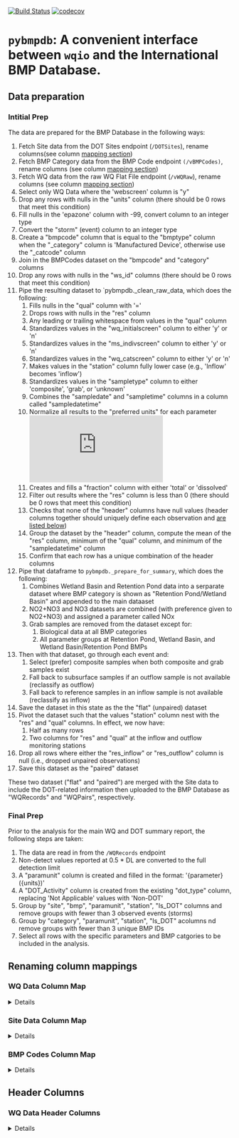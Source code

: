 [![Build Status](https://travis-ci.org/Geosyntec/pybmpdb.svg?branch=master)](https://travis-ci.org/Geosyntec/pybmpdb)
[![codecov](https://codecov.io/gh/Geosyntec/pybmpdb/branch/master/graph/badge.svg)](https://codecov.io/gh/Geosyntec/pybmpdb)

# `pybmpdb`: A convenient interface between `wqio` and the International BMP Database.

## Data preparation

### Intitial Prep

The data are prepared for the BMP Database in the following ways:

1. Fetch Site data from the DOT Sites endpoint (`/DOTSites`), rename columns(see column [mapping section](#site-data-column-map))
1. Fetch BMP Category data from the BMP Code endpoint `(/vBMPCodes)`, rename columns (see column [mapping section](#bmp-codes-column-map))
1. Fetch WQ data from the raw WQ Flat File endpoint (`/vWQRaw`), rename columns (see column [mapping section](#wq-data-column-map))
1. Select only WQ Data where the 'webscreen' column is "y"
1. Drop any rows with nulls in the "units" column (there should be 0 rows that meet this condition)
1. Fill nulls in the 'epazone' column with -99, convert column to an integer type
1. Convert the "storm" (event) column to an integer type
1. Create a "bmpcode" column that is equal to the "bmptype" column when the "_category" column is 'Manufactured Device', otherwise use the "_catcode" column
1. Join in the BMPCodes dataset on the "bmpcode" and "category" columns
1. Drop any rows with nulls in the "ws_id" columns (there should be 0 rows that meet this condition)
1. Pipe the resulting dataset to `pybmpdb._clean_raw_data, which does the following:
    1. Fills nulls in the "qual" column with '='
    1. Drops rows with nulls in the "res" column
    1. Any leading or trailing whitespace from values in the "qual" column
    1. Standardizes values in the "wq_initialscreen" column to either 'y' or 'n'
    1. Standardizes values in the "ms_indivscreen" column to either 'y' or 'n'
    1. Standardizes values in the "wq_catscreen" column to either 'y' or 'n'
    1. Makes values in the "station" column fully lower case (e.g., 'Inflow' becomes 'inflow')
    1. Standardizes values in the "sampletype" column to either 'composite', 'grab', or 'unknown'
    1. Combines the "sampledate" and "sampletime" columns in a column called "sampledatetime"
    1. Normalize all results to the "preferred units" for each parameter ![See here for more info](https://github.com/Geosyntec/pybmpdb/blob/master/pybmpdb/_parameters.py)
    1. Creates and fills a "fraction" column with either 'total' or 'dissolved'
    1. Filter out results where the "res" column is less than 0 (there should be 0 rows that meet this condition)
    1. Checks that none of the "header" columns have null values (header columns together should uniquely define each observation and [are listed below](#wq-data-header-columns))
    1. Group the dataset by the "header" column, compute the mean of the "res" column, minimum of the "qual" column, and minimum of the "sampledatetime" column
    1. Confirm that each row has a unique combination of the header columns
1. Pipe that dataframe to `pybmpdb._prepare_for_summary`, which does the following:
    1. Combines Wetland Basin and Retention Pond data into a serparate dataset where BMP category is shown as "Retention Pond/Wetland Basin" and appended to the main dataaset
    1. NO2+NO3 and NO3 datasets are combined (with preference given to NO2+NO3) and assigned a parameter called NOx
    1. Grab samples are removed from the dataset except for:
        1. Biological data at all BMP categories
        1. All parameter groups at Retention Pond, Wetland Basin, and Wetland Basin/Retention Pond BMPs
1. Then with that dataset, go through each event and:
    1. Select (prefer) composite samples when both composite and grab samples exist
    1. Fall back to subsurface samples if an outflow sample is not available (reclassify as outflow)
    1. Fall back to reference samples in an inflow sample is not available (reclassify as inflow)
1. Save the dataset in this state as the the "flat" (unpaired) dataset
1. Pivot the dataset such that the values "station" column nest with the "res" and "qual" columns. In effect, we now have:
    1. Half as many rows
    1. Two columns for "res" and "qual" at the inflow and outflow monitoring stations
1. Drop all rows where either the "res_inflow" or "res_outflow" column is null (i.e., dropped unpaired observations)
1. Save this dataset as the "paired" dataset

These two dataset ("flat" and "paired") are merged with the Site data to include the DOT-related information then uploaded to the BMP Database as "WQRecords" and "WQPairs", respectively.

### Final Prep

Prior to the analysis for the main WQ and DOT summary report, the following steps are taken:

1. The data are read in from the `/WQRecords` endpoint
1. Non-detect values reported at 0.5 * DL are converted to the full detection limit
1. A "paramunit" column is created and filled in the format: '{parameter} ({units})'
1. A "DOT_Activity" column is created from the existing "dot_type" column, replacing 'Not Applicable' values with 'Non-DOT'
1. Group by "site", "bmp", "paramunit", "station", "Is_DOT" columns and remove groups with fewer than 3 observed events (storms)
1. Group by "category", "paramunit", "station", "Is_DOT" acolumns nd remove groups with fewer than 3 unique BMP IDs
1. Select all rows with the specific parameters and BMP catgories to be included in the analysis.

## Renaming column mappings

### WQ Data Column Map

<details>

* SiteID → site_id
* SiteName → site
* City → city
* State → state
* Country → country
* EPARainZone → epazone
* DOT_flag → dot_flag
* BMPID → bmp_id
* BMPName → bmp
* BMPCategory_Code → _catcode
* BMPCategory_Desc → _category
* BMPType → bmptype
* BMPType_Desc → bmpdesc
* MSID → ms_id
* MSName → ms
* MSType → station
* EventID → storm
* EventType → event_type
* DateSample → sampledate
* TimeSample → sampletime
* SampleMedia → watertype
* SampleType → sampletype
* WQID → wq_id
* WSID → ws_id
* ParameterName → parameter
* Value_SubHalfDL → res
* Value_Unit → units
* WQQualifier → qual
* DetectionLimit → DL
* InitialScreen_flag → wq_initialscreen
* CategoryAnalysisScreen_flag → _screenflag
* UseIndividualAnalysis_Flag → ms_indivscreen
* UseCateogoryAnalysis_Flag → _cat
* UseInCategoricalAnalysis → wq_catscreen
* UseInWebTool → webscreen
* DOT_ActivityType_flag → dot_type
* ParameterGroupCode → paramgroup

</details>

### Site Data Column Map

<details>

* SiteID → site_id
* DOT_AADT → aadt
* BMPID → bmp_id
* WSID → ws_id

</details>

### BMP Codes Column Map

<details>

* category_name → category
* category_code → bmpcode

</details>

## Header Columns

### WQ Data Header Columns

<details>

* category
* epazone
* state
* site
* bmp
* station
* storm
* sampletype
* watertype
* paramgroup
* units
* parameter
* fraction
* wq_initialscreen
* ms_indivscreen
* wq_catscreen
* bmptype
* ws_id
* site_id
* bmp_id

<details>
